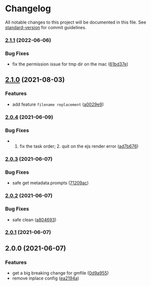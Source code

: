 # Changelog

All notable changes to this project will be documented in this file. See [standard-version](https://github.com/conventional-changelog/standard-version) for commit guidelines.

### [2.1.1](https://github.com/TinkGu/give-me-file/compare/v2.1.0...v2.1.1) (2022-06-06)


### Bug Fixes

* fix the permission issue for tmp dir on the mac ([61bd37e](https://github.com/TinkGu/give-me-file/commit/61bd37e628b56db5c29c2bf603b6f9df99107df3))

## [2.1.0](https://github.com/TinkGu/give-me-file/compare/v2.0.4...v2.1.0) (2021-08-03)


### Features

* add feature `filename replacement` ([a0029e9](https://github.com/TinkGu/give-me-file/commit/a0029e9e5f23b685386d93ce60d951c77abc8ff5))

### [2.0.4](https://github.com/TinkGu/give-me-file/compare/v2.0.3...v2.0.4) (2021-06-09)


### Bug Fixes

* 1. fix the task order; 2. quit on the ejs render error ([ad7b676](https://github.com/TinkGu/give-me-file/commit/ad7b6763cd4fbba64763bdd698ad59e3fcb94415))

### [2.0.3](https://github.com/TinkGu/give-me-file/compare/v2.0.2...v2.0.3) (2021-06-07)


### Bug Fixes

* safe get metadata.prompts ([71209ac](https://github.com/TinkGu/give-me-file/commit/71209aca5d945b3fa7500a036804a6a72a7fcce1))

### [2.0.2](https://github.com/TinkGu/give-me-file/compare/v2.0.1...v2.0.2) (2021-06-07)


### Bug Fixes

* safe clean ([a804693](https://github.com/TinkGu/give-me-file/commit/a8046939adbf7bca1197cb50683831db47473585))

### [2.0.1](https://github.com/TinkGu/give-me-file/compare/v2.0.0...v2.0.1) (2021-06-07)

## 2.0.0 (2021-06-07)


### Features

* get a big breaking change for gmfile ([0d9a955](https://github.com/TinkGu/give-me-file/commit/0d9a95509b051f781573f925a95ab84273add74f))
* remove inplace config ([ea2194a](https://github.com/TinkGu/give-me-file/commit/ea2194a1ecdb329d864d019280ddcf1b7e514d20))
